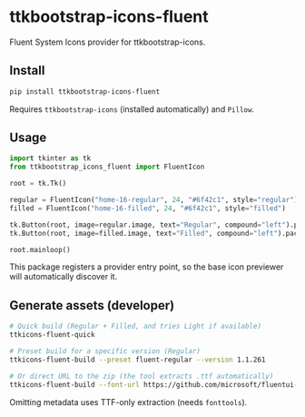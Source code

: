 # ttkbootstrap-icons-fluent

Fluent System Icons provider for ttkbootstrap-icons.

## Install

```bash
pip install ttkbootstrap-icons-fluent
```

Requires `ttkbootstrap-icons` (installed automatically) and `Pillow`.

## Usage

```python
import tkinter as tk
from ttkbootstrap_icons_fluent import FluentIcon

root = tk.Tk()

regular = FluentIcon("home-16-regular", 24, "#6f42c1", style="regular")
filled = FluentIcon("home-16-filled", 24, "#6f42c1", style="filled")

tk.Button(root, image=regular.image, text="Regular", compound="left").pack()
tk.Button(root, image=filled.image, text="Filled", compound="left").pack()

root.mainloop()
```

This package registers a provider entry point, so the base icon previewer will automatically discover it.

## Generate assets (developer)

```bash
# Quick build (Regular + Filled, and tries Light if available)
ttkicons-fluent-quick

# Preset build for a specific version (Regular)
ttkicons-fluent-build --preset fluent-regular --version 1.1.261

# Or direct URL to the zip (the tool extracts .ttf automatically)
ttkicons-fluent-build --font-url https://github.com/microsoft/fluentui-system-icons/releases/download/v1.1.261/FluentSystemIcons-Font.zip
```

Omitting metadata uses TTF-only extraction (needs `fonttools`).

